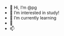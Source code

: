 - 👋 Hi, I’m @pg
- 👀 I’m interested in study!
- 🌱 I’m currently learning
- 💞️ 
- 📫

<!---
Topxue/Topxue is a ✨ special ✨ repository because its `README.md` (this file) appears on your GitHub profile.
You can click the Preview link to take a look at your changes.
--->
